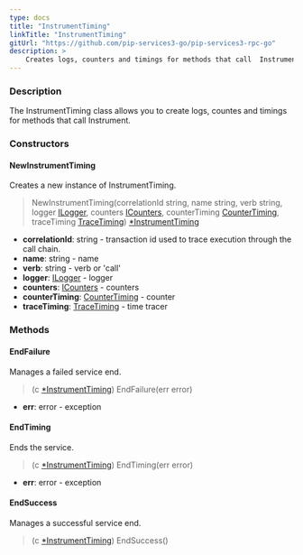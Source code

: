 ```yaml
---
type: docs
title: "InstrumentTiming"
linkTitle: "InstrumentTiming"
gitUrl: "https://github.com/pip-services3-go/pip-services3-rpc-go"
description: >
    Creates logs, counters and timings for methods that call  Instrument.
---
```


### Description

The InstrumentTiming class allows you to create logs, countes and timings for methods that call Instrument.

### Constructors

#### NewInstrumentTiming
Creates a new instance of InstrumentTiming.

> NewInstrumentTiming(correlationId string, name string, verb string, logger [ILogger](../../../components/log/ilogger), counters [ICounters](../../../components/count/icounters), counterTiming [CounterTiming](../../../components/count/counter_timing), traceTiming [TraceTiming](../../../components/trace/trace_timing)) [*InstrumentTiming]()

- **correlationId**: string -  transaction id used to trace execution through the call chain.    
- **name**: string - name    
- **verb**: string - verb or 'call'     
- **logger**: [ILogger](../../../components/log/ilogger) - logger    
- **counters**: [ICounters](../../../components/count/icounters) - counters     
- **counterTiming**: [CounterTiming](../../../components/count/counter_timing) - counter    
- **traceTiming**: [TraceTiming](../../../components/trace/trace_timing) - time tracer    


### Methods

#### EndFailure
Manages a failed service end.

> (c [*InstrumentTiming]()) EndFailure(err error)

- **err**: error - exception


#### EndTiming
Ends the service.

> (c [*InstrumentTiming]()) EndTiming(err error)

- **err**: error - exception


#### EndSuccess
Manages a successful service end.

> (c [*InstrumentTiming]()) EndSuccess()




